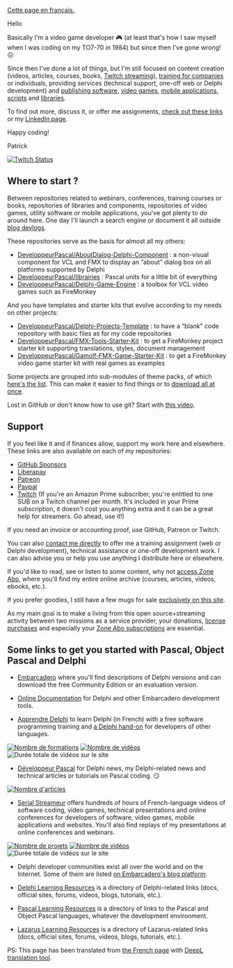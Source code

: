 [Cette page en français.](LISEZMOI.md)

Hello

Basically I'm a video game developer :video_game: (at least that's how I saw myself when I was coding on my TO7-70 in 1984) but since then I've gone wrong! :confounded:

Since then I've done a lot of things, but I'm still focused on content creation (videos, articles, courses, books, [Twitch streaming](https://www.twitch.tv/patrickpremartin)), [training for companies](https://olfsoftware.fr/c/_20-formation.html) or individuals, providing services (technical support, one-off web or Delphi development) and [publishing software](https://olfsoftware.fr/c/_1_-logiciels-et-utilitaires.html), [video games](https://gamolf.fr), [mobile applications](https://olfsoftware.fr/c/_13-applications-mobiles.html), [scripts](https://olfsoftware.fr/c/_10-scripts.html) and [libraries](https://olfsoftware.fr/c/_12-librairies-et-composants-delphi.html).

To find out more, discuss it, or offer me assignments, [check out these links](https://vasur.fr/gravatar) or my [LinkedIn page](https://www.linkedin.com/in/patrickpremartin/).

Happy coding!

Patrick

[![Twitch Status](https://img.shields.io/twitch/status/patrickpremartin?style=for-the-badge)](https://www.twitch.tv/patrickpremartin)

## Where to start ?

Between repositories related to webinars, conferences, training courses or books, repositories of libraries and components, repositories of video games, utility software or mobile applications, you've got plenty to do around here. One day I'll launch a search engine or document it all outside [blog devlogs](https://developpeur-pascal.fr/devlog.html).

These repositories serve as the basis for almost all my others:

* [DeveloppeurPascal/AboutDialog-Delphi-Component](https://github.com/DeveloppeurPascal/AboutDialog-Delphi-Component) : a non-visual component for VCL and FMX to display an “about” dialog box on all platforms supported by Delphi
* [DeveloppeurPascal/librairies](https://github.com/DeveloppeurPascal/librairies) : Pascal units for a little bit of everything
* [DeveloppeurPascal/Delphi-Game-Engine](https://github.com/DeveloppeurPascal/Delphi-Game-Engine) : a toolbox for VCL video games such as FireMonkey

And you have templates and starter kits that evolve according to my needs on other projects:

* [DeveloppeurPascal/Delphi-Projects-Template](https://github.com/DeveloppeurPascal/Delphi-Projects-Template) : to have a “blank” code repository with basic files as for my code repositories
* [DeveloppeurPascal/FMX-Tools-Starter-Kit](https://github.com/DeveloppeurPascal/FMX-Tools-Starter-Kit) : to get a FireMonkey project starter kit supporting translations, styles, document management
* [DeveloppeurPascal/Gamolf-FMX-Game-Starter-Kit](https://github.com/DeveloppeurPascal/Gamolf-FMX-Game-Starter-Kit) : to get a FireMonkey video game starter kit with real games as examples

Some projects are grouped into sub-modules of theme packs, of which [here's the list](https://github.com/DeveloppeurPascal?tab=repositories&q=pack&type=&language=&sort=). This can make it easier to find things or to [download all at once](https://github.com/DeveloppeurPascal/_AllProjects).

Lost in GitHub or don't know how to use git? Start with [this video](https://developpeur-pascal.fr/manipulations-git-et-github-de-base.html).

## Support

If you feel like it and if finances allow, support my work here and elsewhere. These links are also available on each of my repositories:

* [GitHub Sponsors](https://github.com/sponsors/DeveloppeurPascal)
* [Liberapay](https://liberapay.com/PatrickPremartin)
* [Patreon](https://www.patreon.com/patrickpremartin)
* [Paypal](https://www.paypal.com/paypalme/patrickpremartin)
* [Twitch](https://www.twitch.tv/subs/patrickpremartin) (If you're an Amazon Prime subscriber, you're entitled to one SUB on a Twitch channel per month. It's included in your Prime subscription, it doesn't cost you anything extra and it can be a great help for streamers. Go ahead, use it!)

If you need an invoice or accounting proof, use GitHub, Patreon or Twitch.

You can also [contact me directly](https://olfsoftware.fr/contact/) to offer me a training assignment (web or Delphi development), technical assistance or one-off development work. I can also advise you or help you use anything I distribute here or elsewhere.

If you'd like to read, see or listen to some content, why not [access Zone Abo](https://zone-abo.fr), where you'll find my entire online archive (courses, articles, videos, ebooks, etc.).

If you prefer goodies, I still have a few mugs for sale [exclusively on this site](https://goodies.medianim.com/search?query=delphi).

As my main goal is to make a living from this open source+streaming activity between two missions as a service provider, your donations, [license purchases](https://store.olfsoftware.fr) and especially your [Zone Abo subscriptions](https://zone-abo.fr/nos-abonnements.php) are essential.

## Some links to get you started with Pascal, Object Pascal and Delphi

* [Embarcadero](https://www.embarcadero.com) where you'll find descriptions of Delphi versions and can download the free Community Edition or an evaluation version.

* [Online Documentation](https://docwiki.embarcadero.com) for Delphi and other Embarcadero development tools.

* [Apprendre Delphi](https://apprendre-delphi.fr) to learn Delphi (in French) with a free software programming training and [a Delphi hand-on](https://apprendre-delphi.fr/prise-en-main-de-delphi.html) for developers of other languages.

[![Nombre de formations](https://img.shields.io/endpoint?style=for-the-badge&url=https%3A%2F%2Fapprendre-delphi.fr%2Fbadge-nb-projets.php)](https://apprendre-delphi.fr/nos-formations-delphi.php)
[![Nombre de vidéos](https://img.shields.io/endpoint?style=for-the-badge&url=https%3A%2F%2Fapprendre-delphi.fr%2Fbadge-nb-videos.php)](https://apprendre-delphi.fr/nos-cours-delphi.php)
![Durée totale de vidéos sur le site](https://img.shields.io/endpoint?style=for-the-badge&url=https%3A%2F%2Fapprendre-delphi.fr%2Fbadge-duree-videos.php)

* [Développeur Pascal](https://developpeur-pascal.fr) for Delphi news, my Delphi-related news and technical articles or tutorials on Pascal coding. :smirk:

[![Nombre d'articles](https://img.shields.io/endpoint?style=for-the-badge&url=https%3A%2F%2Fdeveloppeur-pascal.fr%2Fbadge-nb-articles.php)](https://developpeur-pascal.fr/)

* [Serial Streameur](https://serialstreameur.fr) offers hundreds of hours of French-language videos of software coding, video games, technical presentations and online conferences for developers of software, video games, mobile applications and websites. You'll also find replays of my presentations at online conferences and webinars.

[![Nombre de projets](https://img.shields.io/endpoint?style=for-the-badge&url=https%3A%2F%2Fserialstreameur.fr%2Fbadge-nb-projets.php)](https://serialstreameur.fr/les-projets.php)
[![Nombre de vidéos](https://img.shields.io/endpoint?style=for-the-badge&url=https%3A%2F%2Fserialstreameur.fr%2Fbadge-nb-videos.php)](https://serialstreameur.fr/les-videos.php)
![Durée totale de vidéos sur le site](https://img.shields.io/endpoint?style=for-the-badge&url=https%3A%2F%2Fserialstreameur.fr%2Fbadge-duree-videos.php)

* Delphi developer communities exist all over the world and on the Internet. Some of them are listed [on Embarcadero's blog platform](https://blogs.embarcadero.com/community/).

* [Delphi Learning Resources](https://delphi-resources.developpeur-pascal.fr/) is a directory of Delphi-related links (docs, official sites, forums, videos, blogs, tutorials, etc.).

* [Pascal Learning Resources](https://pascal-resources.developpeur-pascal.fr/) is a directory of links to the Pascal and Object Pascal languages, whatever the development environment.

* [Lazarus Learning Resources](https://lazarus-resources.developpeur-pascal.fr/) is a directory of Lazarus-related links (docs, official sites, forums, videos, blogs, tutorials, etc.).

PS: This page has been translated from [the French page](LISEZMOI.md) with [DeepL translation tool](https://www.deepl.com/).
